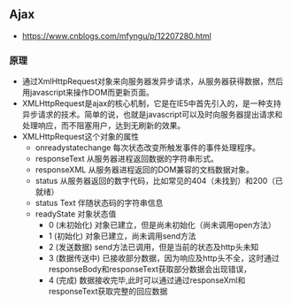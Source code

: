 ## Ajax
- https://www.cnblogs.com/mfyngu/p/12207280.html

### 原理
- 通过XmlHttpRequest对象来向服务器发异步请求，从服务器获得数据，然后用javascript来操作DOM而更新页面。
- XMLHttpRequest是ajax的核心机制，它是在IE5中首先引入的，是一种支持异步请求的技术。简单的说，也就是javascript可以及时向服务器提出请求和处理响应，而不阻塞用户，达到无刷新的效果。
- XMLHttpRequest这个对象的属性
    - onreadystatechange  每次状态改变所触发事件的事件处理程序。
    - responseText     从服务器进程返回数据的字符串形式。
    - responseXML    从服务器进程返回的DOM兼容的文档数据对象。
    - status           从服务器返回的数字代码，比如常见的404（未找到）和200（已就绪）
    - status Text       伴随状态码的字符串信息
    - readyState       对象状态值
        - 0 (未初始化) 对象已建立，但是尚未初始化（尚未调用open方法）
        - 1 (初始化) 对象已建立，尚未调用send方法
        - 2 (发送数据) send方法已调用，但是当前的状态及http头未知
        - 3 (数据传送中) 已接收部分数据，因为响应及http头不全，这时通过responseBody和responseText获取部分数据会出现错误，
        - 4 (完成) 数据接收完毕,此时可以通过通过responseXml和responseText获取完整的回应数据